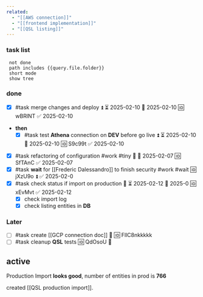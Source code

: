 ```yaml
---
related:
  - "[[AWS connection]]"
  - "[[frontend implementation]]"
  - "[[QSL listing]]"
---
```

### task list

```tasks
 not done
 path includes {{query.file.folder}}
 short mode
 show tree
```

### done
- [x] #task merge changes and deploy  ⏫ ⏳ 2025-02-10 📅 2025-02-10 🆔 wBRlNT ✅ 2025-02-10
- **then**
	- [x] #task test **Athena** connection on **DEV** before go live ⏫ ⏳ 2025-02-10 📅 2025-02-10 🆔 S9c99t ✅ 2025-02-10
- [x] #task refactoring of configuration #work #tiny 🔼 📅 2025-02-07 🆔 SfTAnC ✅ 2025-02-07
- [x] #task **wait** for [[Frederic Dalessandro]] to finish security #work #wait 🆔 jXzU9o ⏫ ✅ 2025-02-0
- [x] #task check status if import on production 🔼 ⏳ 2025-02-12 📅 2025-0 🆔 xEvMvt ✅ 2025-02-12
	- [x] check import log
	- [x] check listing entities in **DB**
### Later
 - [ ] #task create [[GCP connection doc]] 🔽 🆔 FllC8nkkkkk
 - [ ] #task cleanup **QSL** tests 🆔 QdOsoU 🔽

## **active**

Production Import **looks good**, number of entities in prod is **766**

created [[QSL production import]].
